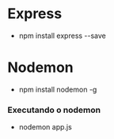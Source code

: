 # Express
* npm install express --save

# Nodemon
* npm install nodemon -g 
### Executando o nodemon
* nodemon app.js

